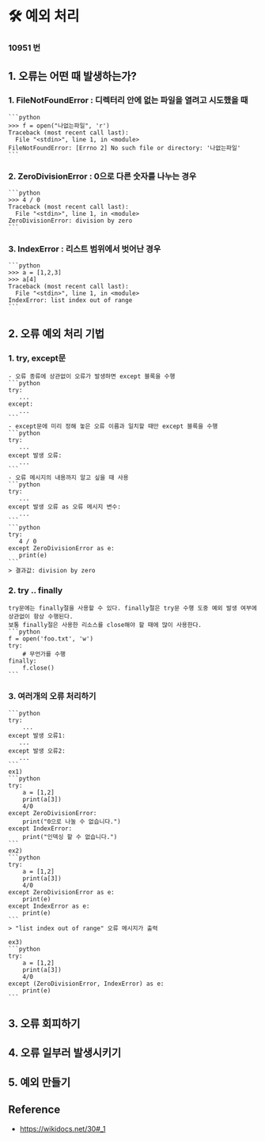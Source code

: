 # 🛠 예외 처리
### 10951 번
## 1. 오류는 어떤 때 발생하는가?
### 1. **FileNotFoundError** : 디렉터리 안에 없는 파일을 열려고 시도했을 때
    ```python
    >>> f = open("나없는파일", 'r')
    Traceback (most recent call last):
      File "<stdin>", line 1, in <module>
    FileNotFoundError: [Errno 2] No such file or directory: '나없는파일'
    ```
### 2. **ZeroDivisionError** : 0으로 다른 숫자를 나누는 경우
    ```python
    >>> 4 / 0
    Traceback (most recent call last):
      File "<stdin>", line 1, in <module>
    ZeroDivisionError: division by zero
    ```
### 3. **IndexError** : 리스트 범위에서 벗어난 경우
    ```python
    >>> a = [1,2,3]
    >>> a[4]
    Traceback (most recent call last):
      File "<stdin>", line 1, in <module>
    IndexError: list index out of range
    ```

## 2. 오류 예외 처리 기법
### 1. **try, except문**
    - 오류 종류에 상관없이 오류가 발생하면 except 블록을 수행
    ```python
    try:
       ...
    except:
       ...
    ```
    - except문에 미리 정해 놓은 오류 이름과 일치할 때만 except 블록을 수행
    ```python
    try:
       ...
    except 발생 오류:
       ...
    ```
    - 오류 메시지의 내용까지 알고 싶을 때 사용
    ```python
    try:
       ...
    except 발생 오류 as 오류 메시지 변수:
       ...
    ```
    ```python
    try:
       4 / 0
    except ZeroDivisionError as e:
       print(e)
    ```
    > 결과값: division by zero  
### 2. **try .. finally**  
    try문에는 finally절을 사용할 수 있다. finally절은 try문 수행 도중 예외 발생 여부에 상관없이 항상 수행된다. 
    보통 finally절은 사용한 리소스를 close해야 할 때에 많이 사용한다.
    ```python
    f = open('foo.txt', 'w')
    try:
        # 무언가를 수행
    finally:
        f.close()
    ```
### 3. **여러개의 오류 처리하기**
    ```python
    try:
        ...
    except 발생 오류1:
       ... 
    except 발생 오류2:
       ...
    ```
    ex1)
    ```python
    try:
        a = [1,2]
        print(a[3])
        4/0
    except ZeroDivisionError:
        print("0으로 나눌 수 없습니다.")
    except IndexError:
        print("인덱싱 할 수 없습니다.")
    ```
    ex2)
    ```python
    try:
        a = [1,2]
        print(a[3])
        4/0
    except ZeroDivisionError as e:
        print(e)
    except IndexError as e:
        print(e)
    ```
    > "list index out of range" 오류 메시지가 출력  

    ex3)
    ```python
    try:
        a = [1,2]
        print(a[3])
        4/0
    except (ZeroDivisionError, IndexError) as e:
        print(e)
    ```
   
## 3. 오류 회피하기
## 4. 오류 일부러 발생시키기
## 5. 예외 만들기

## Reference
- https://wikidocs.net/30#_1